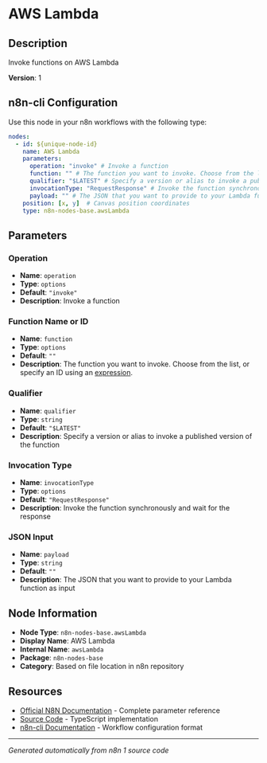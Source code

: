 # AWS Lambda

## Description

Invoke functions on AWS Lambda

**Version**: 1

## n8n-cli Configuration

Use this node in your n8n workflows with the following type:

```yaml
nodes:
  - id: ${unique-node-id}
    name: AWS Lambda
    parameters:
      operation: "invoke" # Invoke a function
      function: "" # The function you want to invoke. Choose from the list, or specify an ID using an <a href="https://docs.n8n.io/code/expressions/">expression</a>.
      qualifier: "$LATEST" # Specify a version or alias to invoke a published version of the function
      invocationType: "RequestResponse" # Invoke the function synchronously and wait for the response
      payload: "" # The JSON that you want to provide to your Lambda function as input
    position: [x, y]  # Canvas position coordinates
    type: n8n-nodes-base.awsLambda
```

## Parameters

### Operation

- **Name**: `operation`
- **Type**: `options`
- **Default**: `"invoke"`
- **Description**: Invoke a function

### Function Name or ID

- **Name**: `function`
- **Type**: `options`
- **Default**: `""`
- **Description**: The function you want to invoke. Choose from the list, or specify an ID using an <a href="https://docs.n8n.io/code/expressions/">expression</a>.

### Qualifier

- **Name**: `qualifier`
- **Type**: `string`
- **Default**: `"$LATEST"`
- **Description**: Specify a version or alias to invoke a published version of the function

### Invocation Type

- **Name**: `invocationType`
- **Type**: `options`
- **Default**: `"RequestResponse"`
- **Description**: Invoke the function synchronously and wait for the response

### JSON Input

- **Name**: `payload`
- **Type**: `string`
- **Default**: `""`
- **Description**: The JSON that you want to provide to your Lambda function as input


## Node Information

- **Node Type**: `n8n-nodes-base.awsLambda`
- **Display Name**: AWS Lambda
- **Internal Name**: `awsLambda`
- **Package**: `n8n-nodes-base`
- **Category**: Based on file location in n8n repository

## Resources

- [Official N8N Documentation](https://docs.n8n.io/integrations/builtin/app-nodes/n8n-nodes-base.awslambda/) - Complete parameter reference
- [Source Code](https://github.com/n8n-io/n8n/blob/master/packages/nodes-base/nodes/Aws/AwsLambda.node.ts) - TypeScript implementation
- [n8n-cli Documentation](https://github.com/edenreich/n8n-cli) - Workflow configuration format

---
*Generated automatically from n8n 1 source code*
